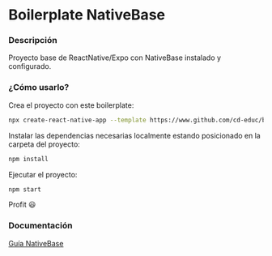 # Boilerplate NativeBase

### Descripción

Proyecto base de ReactNative/Expo con NativeBase instalado y configurado.

### ¿Cómo usarlo?

Crea el proyecto con este boilerplate:
```bash
npx create-react-native-app --template https://www.github.com/cd-educ/bp-NativeBase-RN
```

Instalar las dependencias necesarias localmente estando posicionado en la carpeta del proyecto:
```bash
npm install
```

Ejecutar el proyecto:
```bash
npm start
```

Profit 😃

### Documentación

[Guía NativeBase](https://docs.nativebase.io/docs/GetStarted.html)

